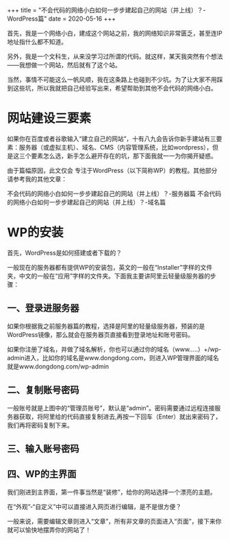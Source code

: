 +++
title = "不会代码的网络小白如何一步步建起自己的网站（并上线）？-WordPress篇"
date = 2020-05-16
+++

首先，我是一个网络小白，建成这个网站之前，我的网络知识非常匮乏，甚至连IP地址指什么都不知道。

另外，我是一个文科生，从来没学习过所谓的代码。就这样，某天我突然有个想法——我想做一个网站，然后就有了这个站。

当然，事情不可能这么一帆风顺，我在这条路上也碰到不少坑。为了让大家不用踩到这些坑，所以我就把自己经验写出来，希望帮助到其他不会代码的网络小白。

# 网站建设三要素

如果你在百度或者谷歌输入“建立自己的网站”，十有八九会告诉你新手建站有三要素：服务器（或虚拟主机）、域名、CMS（内容管理系统，比如wordpress），但是这三个要素怎么选，新手怎么避开存在的坑，那下面我就一一为你揭开疑惑。

由于篇幅原因，此文仅会 专注于WordPress（以下简称WP）的教程。其他部分请参考我的其他文章：

不会代码的网络小白如何一步步建起自己的网站（并上线）？-服务器篇
不会代码的网络小白如何一步步建起自己的网站（并上线）？-域名篇

# WP的安装

首先，WordPress是如何搭建或者下载的？

一般现在的服务器都有提供WP的安装包，英文的一般在“Installer”字样的文件夹，中文的一般在“应用”字样的文件夹。下面我主要讲阿里云轻量级服务器的步骤：

## 一、登录进服务器

如果你根据我之前服务器篇的教程，选择是阿里的轻量级服务器，预装的是WordPress镜像，那么就会在服务器页直接看到登录地址和账号密码。

如果你注册了域名，并做了域名解析，你也可以通过你的域名（www…..）+/wp-admin进入，比如你的域名是www.dongdong.com，则进入WP管理界面的域名就是www.dongdong.com/wp-admin

## 二、复制账号密码

一般账号就是上图中的“管理员账号”，默认是“admin”。密码需要通过远程连接服务器获取，将阿里给的代码直接复制进去,再按一下回车（Enter）就出来密码了，我们再将密码复制下来。

## 三、输入账号密码

## 四、WP的主界面

我们刚进到主界面，第一件事当然是“装修”，给你的网站选择一个漂亮的主题。

在“外观”-“自定义”中可以直接进入网页进行编辑，是不是很方便？

一般来说，需要编辑文章则进入“文章”，所有非文章的页面进入“页面”，接下来你就可以愉快地摆弄你的网站了！
